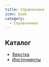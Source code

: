 ```yaml
---
title: Справочники
icon: book
category:
  - Справочники
---
```


## Каталог

- [Верстка](/refs/web/layouts/)
- [Инструменты](/refs/web/toolkit/)
